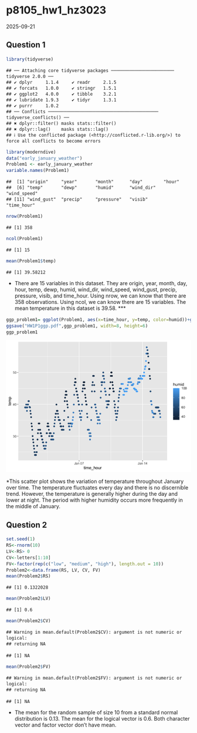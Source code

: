 p8105_hw1_hz3023
================
2025-09-21

## Question 1

``` r
library(tidyverse)
```

    ## ── Attaching core tidyverse packages ──────────────────────── tidyverse 2.0.0 ──
    ## ✔ dplyr     1.1.4     ✔ readr     2.1.5
    ## ✔ forcats   1.0.0     ✔ stringr   1.5.1
    ## ✔ ggplot2   4.0.0     ✔ tibble    3.2.1
    ## ✔ lubridate 1.9.3     ✔ tidyr     1.3.1
    ## ✔ purrr     1.0.2     
    ## ── Conflicts ────────────────────────────────────────── tidyverse_conflicts() ──
    ## ✖ dplyr::filter() masks stats::filter()
    ## ✖ dplyr::lag()    masks stats::lag()
    ## ℹ Use the conflicted package (<http://conflicted.r-lib.org/>) to force all conflicts to become errors

``` r
library(moderndive)
data("early_january_weather")
Problem1 <- early_january_weather
variable.names(Problem1)
```

    ##  [1] "origin"     "year"       "month"      "day"        "hour"      
    ##  [6] "temp"       "dewp"       "humid"      "wind_dir"   "wind_speed"
    ## [11] "wind_gust"  "precip"     "pressure"   "visib"      "time_hour"

``` r
nrow(Problem1)
```

    ## [1] 358

``` r
ncol(Problem1)
```

    ## [1] 15

``` r
mean(Problem1$temp)
```

    ## [1] 39.58212

- There are 15 variables in this dataset. They are origin, year, month,
  day, hour, temp, dewp, humid, wind_dir, wind_speed, wind_gust, precip,
  pressure, visib, and time_hour. Using nrow, we can know that there are
  358 observations. Using ncol, we can know there are 15 variables. The
  mean temperature in this dataset is 39.58. \*\*\*

``` r
ggp_problem1= ggplot(Problem1, aes(x=time_hour, y=temp, color=humid))+geom_point()
ggsave("HW1P1ggp.pdf",ggp_problem1, width=8, height=6)
ggp_problem1
```

![](p8105_hw1_hz3023_files/figure-gfm/unnamed-chunk-1-1.png)<!-- -->

\*This scatter plot shows the variation of temperature throughout
January over time. The temperature fluctuates every day and there is no
discernible trend. However, the temperature is generally higher during
the day and lower at night. The period with higher humidity occurs more
frequently in the middle of January.

## Question 2

``` r
set.seed(1) 
RS<-rnorm(10)
LV<-RS> 0
CV<-letters[1:10]
FV<-factor(rep(c("low", "medium", "high"), length.out = 10))
Problem2<-data.frame(RS, LV, CV, FV)
mean(Problem2$RS)
```

    ## [1] 0.1322028

``` r
mean(Problem2$LV)
```

    ## [1] 0.6

``` r
mean(Problem2$CV)
```

    ## Warning in mean.default(Problem2$CV): argument is not numeric or logical:
    ## returning NA

    ## [1] NA

``` r
mean(Problem2$FV)
```

    ## Warning in mean.default(Problem2$FV): argument is not numeric or logical:
    ## returning NA

    ## [1] NA

- The mean for the random sample of size 10 from a standard normal
  distribution is 0.13. The mean for the logical vector is 0.6. Both
  character vector and factor vector don’t have mean.
